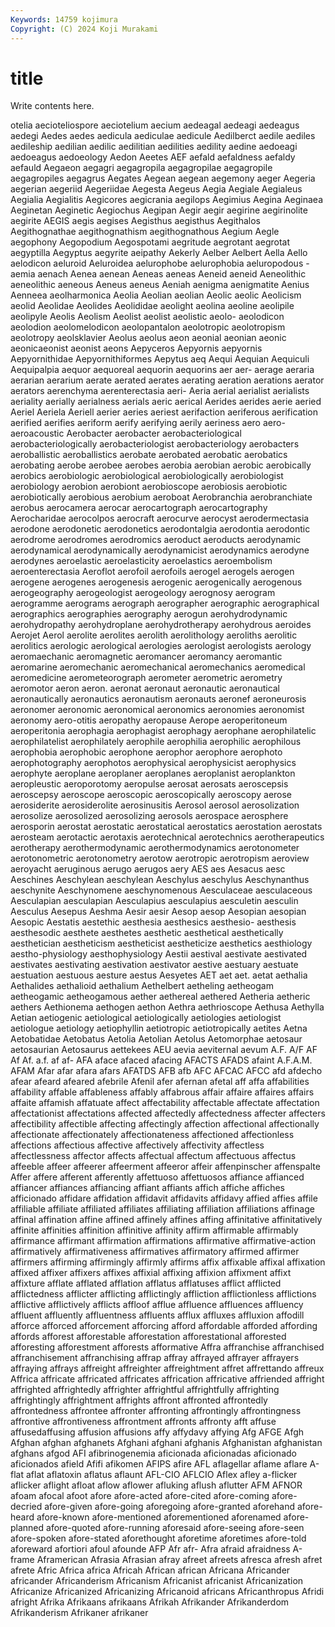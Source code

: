 ```yaml
---
Keywords: 14759 kojimura
Copyright: (C) 2024 Koji Murakami
---
```


# title

Write contents here.



otelia aecioteliospore aeciotelium aecium aedeagal aedeagi aedeagus aedegi Aedes
aedes aedicula aediculae aedicule Aedilberct aedile aediles aedileship aedilian aedilic
aedilitian aedilities aedility aedine aedoeagi aedoeagus aedoeology Aedon Aeetes AEF
aefald aefaldness aefaldy aefauld Aegaeon aegagri aegagropila aegagropilae aegagropile aegagropiles
aegagrus Aegates Aegean aegean aegemony aeger Aegeria aegerian aegeriid Aegeriidae
Aegesta Aegeus Aegia Aegiale Aegialeus Aegialia Aegialitis Aegicores aegicrania aegilops
Aegimius Aegina Aeginaea Aeginetan Aeginetic Aegiochus Aegipan Aegir aegir aegirine
aegirinolite aegirite AEGIS aegis aegises Aegisthus aegisthus Aegithalos Aegithognathae aegithognathism
aegithognathous Aegium Aegle aegophony Aegopodium Aegospotami aegritude aegrotant aegrotat aegyptilla
Aegyptus aegyrite aeipathy Aekerly Aelber Aelbert Aella Aello aelodicon aeluroid
Aeluroidea aelurophobe aelurophobia aeluropodous -aemia aenach Aenea aenean Aeneas aeneas
Aeneid aeneid Aeneolithic aeneolithic aeneous Aeneus aeneus Aeniah aenigma aenigmatite
Aenius Aenneea aeolharmonica Aeolia Aeolian aeolian Aeolic aeolic Aeolicism aeolid
Aeolidae Aeolides Aeolididae aeolight aeolina aeoline aeolipile aeolipyle Aeolis Aeolism
Aeolist aeolist aeolistic aeolo- aeolodicon aeolodion aeolomelodicon aeolopantalon aeolotropic aeolotropism
aeolotropy aeolsklavier Aeolus aeolus aeon aeonial aeonian aeonic aeonicaeonist aeonist
aeons Aepyceros Aepyornis aepyornis Aepyornithidae Aepyornithiformes Aepytus aeq Aequi Aequian
Aequiculi Aequipalpia aequor aequoreal aequorin aequorins aer aer- aerage aeraria
aerarian aerarium aerate aerated aerates aerating aeration aerations aerator aerators
aerenchyma aerenterectasia aeri- Aeria aerial aerialist aerialists aeriality aerially aerialness
aerials aeric aerical Aerides aerides aerie aeried Aeriel Aeriela Aeriell
aerier aeries aeriest aerifaction aeriferous aerification aerified aerifies aeriform aerify
aerifying aerily aeriness aero aero- aeroacoustic Aerobacter aerobacter aerobacteriological aerobacteriologically
aerobacteriologist aerobacteriology aerobacters aeroballistic aeroballistics aerobate aerobated aerobatic aerobatics aerobating
aerobe aerobee aerobes aerobia aerobian aerobic aerobically aerobics aerobiologic aerobiological
aerobiologically aerobiologist aerobiology aerobion aerobiont aerobioscope aerobiosis aerobiotic aerobiotically aerobious
aerobium aeroboat Aerobranchia aerobranchiate aerobus aerocamera aerocar aerocartograph aerocartography Aerocharidae
aerocolpos aerocraft aerocurve aerocyst aerodermectasia aerodone aerodonetic aerodonetics aerodontalgia aerodontia
aerodontic aerodrome aerodromes aerodromics aeroduct aeroducts aerodynamic aerodynamical aerodynamically aerodynamicist
aerodynamics aerodyne aerodynes aeroelastic aeroelasticity aeroelastics aeroembolism aeroenterectasia Aeroflot aerofoil
aerofoils aerogel aerogels aerogen aerogene aerogenes aerogenesis aerogenic aerogenically aerogenous
aerogeography aerogeologist aerogeology aerognosy aerogram aerogramme aerograms aerograph aerographer aerographic
aerographical aerographics aerographies aerography aerogun aerohydrodynamic aerohydropathy aerohydroplane aerohydrotherapy aerohydrous
aeroides Aerojet Aerol aerolite aerolites aerolith aerolithology aeroliths aerolitic aerolitics
aerologic aerological aerologies aerologist aerologists aerology aeromaechanic aeromagnetic aeromancer aeromancy
aeromantic aeromarine aeromechanic aeromechanical aeromechanics aeromedical aeromedicine aerometeorograph aerometer aerometric
aerometry aeromotor aeron aeron. aeronat aeronaut aeronautic aeronautical aeronautically aeronautics
aeronautism aeronauts aeronef aeroneurosis aeronomer aeronomic aeronomical aeronomics aeronomies aeronomist
aeronomy aero-otitis aeropathy aeropause Aerope aeroperitoneum aeroperitonia aerophagia aerophagist aerophagy
aerophane aerophilatelic aerophilatelist aerophilately aerophile aerophilia aerophilic aerophilous aerophobia aerophobic
aerophone aerophor aerophore aerophoto aerophotography aerophotos aerophysical aerophysicist aerophysics aerophyte
aeroplane aeroplaner aeroplanes aeroplanist aeroplankton aeropleustic aeroporotomy aeropulse aerosat aerosats
aeroscepsis aeroscepsy aeroscope aeroscopic aeroscopically aeroscopy aerose aerosiderite aerosiderolite aerosinusitis
Aerosol aerosol aerosolization aerosolize aerosolized aerosolizing aerosols aerospace aerosphere aerosporin
aerostat aerostatic aerostatical aerostatics aerostation aerostats aerosteam aerotactic aerotaxis aerotechnical
aerotechnics aerotherapeutics aerotherapy aerothermodynamic aerothermodynamics aerotonometer aerotonometric aerotonometry aerotow aerotropic
aerotropism aeroview aeroyacht aeruginous aerugo aerugos aery AES aes Aesacus
aesc Aeschines Aeschylean aeschylean Aeschylus aeschylus Aeschynanthus aeschynite Aeschynomene aeschynomenous
Aesculaceae aesculaceous Aesculapian aesculapian Aesculapius aesculapius aesculetin aesculin Aesculus Aesepus
Aeshma Aesir aesir Aesop aesop Aesopian aesopian Aesopic Aestatis aestethic
aesthesia aesthesics aesthesio- aesthesis aesthesodic aesthete aesthetes aesthetic aesthetical aesthetically
aesthetician aestheticism aestheticist aestheticize aesthetics aesthiology aestho-physiology aesthophysiology Aestii aestival
aestivate aestivated aestivates aestivating aestivation aestivator aestive aestuary aestuate aestuation
aestuous aesture aestus Aesyetes AET aet aet. aetat aethalia Aethalides
aethalioid aethalium Aethelbert aetheling aetheogam aetheogamic aetheogamous aether aethereal aethered
Aetheria aetheric aethers Aethionema aethogen aethon Aethra aethrioscope Aethusa Aethylla
Aetian aetiogenic aetiological aetiologically aetiologies aetiologist aetiologue aetiology aetiophyllin aetiotropic
aetiotropically aetites Aetna Aetobatidae Aetobatus Aetolia Aetolian Aetolus Aetomorphae aetosaur
aetosaurian Aetosaurus aettekees AEU aevia aeviternal aevum A.F. A/F AF
Af Af. a.f. af af- AFA aface afaced afacing AFACTS
AFADS afaint A.F.A.M. AFAM Afar afar afara afars AFATDS AFB
afb AFC AFCAC AFCC afd afdecho afear afeard afeared afebrile
Afenil afer afernan afetal aff affa affabilities affability affable affableness
affably affabrous affair affaire affaires affairs affaite affamish affatuate affect
affectability affectable affectate affectation affectationist affectations affected affectedly affectedness affecter
affecters affectibility affectible affecting affectingly affection affectional affectionally affectionate affectionately
affectionateness affectioned affectionless affections affectious affective affectively affectivity affectless affectlessness
affector affects affectual affectum affectuous affectus affeeble affeer affeerer affeerment
affeeror affeir affenpinscher affenspalte Affer affere afferent afferently affettuoso affettuosos
affiance affianced affiancer affiances affiancing affiant affiants affich affiche affiches
afficionado affidare affidation affidavit affidavits affidavy affied affies affile affiliable
affiliate affiliated affiliates affiliating affiliation affiliations affinage affinal affination affine
affined affinely affines affing affinitative affinitatively affinite affinities affinition affinitive
affinity affirm affirmable affirmably affirmance affirmant affirmation affirmations affirmative affirmative-action
affirmatively affirmativeness affirmatives affirmatory affirmed affirmer affirmers affirming affirmingly affirmly
affirms affix affixable affixal affixation affixed affixer affixers affixes affixial
affixing affixion affixment affixt affixture afflate afflated afflation afflatus afflatuses
afflict afflicted afflictedness afflicter afflicting afflictingly affliction afflictionless afflictions afflictive
afflictively afflicts affloof afflue affluence affluences affluency affluent affluently affluentness
affluents afflux affluxes affluxion affodill afforce afforced afforcement afforcing afford
affordable afforded affording affords afforest afforestable afforestation afforestational afforested afforesting
afforestment afforests afformative Affra affranchise affranchised affranchisement affranchising affrap affray
affrayed affrayer affrayers affraying affrays affreight affreighter affreightment affret affrettando
affreux Affrica affricate affricated affricates affrication affricative affriended affright affrighted
affrightedly affrighter affrightful affrightfully affrighting affrightingly affrightment affrights affront affronted
affrontedly affrontedness affrontee affronter affronting affrontingly affrontingness affrontive affrontiveness affrontment
affronts affronty afft affuse affusedaffusing affusion affusions affy affydavy affying
Afg AFGE Afgh Afghan afghan afghanets Afghani afghani afghanis Afghanistan
afghanistan afghans afgod AFI afibrinogenemia aficionada aficionadas aficionado aficionados afield
Afifi afikomen AFIPS afire AFL aflagellar aflame aflare A-flat aflat
aflatoxin aflatus aflaunt AFL-CIO AFLCIO Aflex afley a-flicker aflicker aflight
afloat aflow aflower afluking aflush aflutter AFM AFNOR afoam afocal
afoot afore afore-acted afore-cited afore-coming afore-decried afore-given afore-going aforegoing afore-granted
aforehand afore-heard afore-known afore-mentioned aforementioned aforenamed afore-planned afore-quoted afore-running aforesaid
afore-seeing afore-seen afore-spoken afore-stated aforethought aforetime aforetimes afore-told aforeward afortiori
afoul afounde AFP Afr afr- Afra afraid afraidness A-frame Aframerican
Afrasia Afrasian afray afreet afreets afresca afresh afret afrete Afric
Africa africa Africah African african Africana Africander africander Africanderism Africanism
Africanist africanist Africanization Africanize Africanized Africanizing Africanoid africans Africanthropus Afridi
afright Afrika Afrikaans afrikaans Afrikah Afrikander Afrikanderdom Afrikanderism Afrikaner afrikaner
